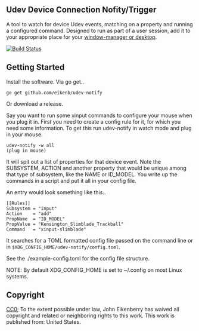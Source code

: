 Udev Device Connection Nofity/Trigger
-------------------------------------

A tool to watch for device Udev events, matching on a property and running a
configured command. Designed to run as part of a user session, add it to your
appropriate place for your
[window-manager or desktop](https://wiki.archlinux.org/index.php/Autostarting).

[![Build Status](https://travis-ci.org/eikenb/udev-notify.svg?branch=master)](https://travis-ci.org/eikenb/udev-notify)

Getting Started
---------------

Install the software. Via go get..

    go get github.com/eikenb/udev-notify

Or download a release.

Say you want to run some xinput commands to configure your mouse when you plug
it in. First you need to create a config rule for it, for which you need some
information. To get this run udev-notify in watch mode and plug in your mouse.

    udev-notify -w all
    (plug in mouse)

It will spit out a list of properties for that device event. Note the
SUBSYSTEM, ACTION and another property that would be unique among that type of
subsystem, like the NAME or ID_MODEL. You write up the commands in a script and
put it all in your config file.

An entry would look something like this..

    [[Rules]]
    Subsystem = "input"
    Action    = "add"
    PropName  = "ID_MODEL"
    PropValue = "Kensington_Slimblade_Trackball"
    Command   = "xinput-slimblade"

It searches for a TOML formatted config file passed on the command line or in
`$XDG_CONFIG_HOME/udev-notify/config.toml`.

See the ./example-config.toml for the config file structure.


NOTE: By default XDG_CONFIG_HOME is set to ~/.config on most Linux systems.


Copyright
---------

[CC0](http://creativecommons.org/publicdomain/zero/1.0/); To the extent
possible under law, John Eikenberry has waived all copyright and related or
neighboring rights to this work. This work is published from: United States.
